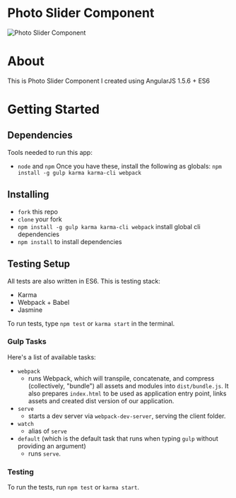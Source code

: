 <h1>Photo Slider Component</h1>

<img src="http://przemekzakoscielny.com/mytmp/projects/photoSliderComponent/photoSlider.png" alt="Photo Slider Component"/>

# About
This is Photo Slider Component I created using AngularJS 1.5.6 + ES6

# Getting Started
## Dependencies
Tools needed to run this app:
* `node` and `npm`
Once you have these, install the following as globals:
`npm install -g gulp karma karma-cli webpack`

## Installing
* `fork` this repo
* `clone` your fork
* `npm install -g gulp karma karma-cli webpack` install global cli dependencies
* `npm install` to install dependencies

## Testing Setup
All tests are also written in ES6. This is testing stack:
* Karma
* Webpack + Babel
* Jasmine

To run tests, type `npm test` or `karma start` in the terminal.

### Gulp Tasks
Here's a list of available tasks:
* `webpack`
  * runs Webpack, which will transpile, concatenate, and compress (collectively, "bundle") all assets and modules into `dist/bundle.js`. It also prepares `index.html` to be used as application entry point, links assets and created dist version of our application.
* `serve`
  * starts a dev server via `webpack-dev-server`, serving the client folder.
* `watch`
  * alias of `serve`
* `default` (which is the default task that runs when typing `gulp` without providing an argument)
	* runs `serve`.
  
### Testing
To run the tests, run `npm test` or `karma start`.



